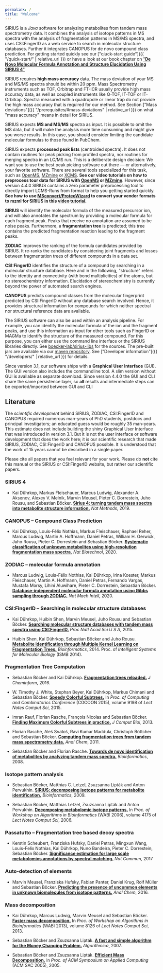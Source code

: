 ```yaml
---
permalink: /
title: "Welcome"
---
```


SIRIUS is a *Java* software for analyzing metabolites from tandem mass
spectrometry data. It combines the analysis of isotope patterns in MS
spectra with the analysis of fragmentation patterns in MS/MS spectra,
and uses CSI:FingerID as a web service to search in molecular structure
databases. Further it integrates CANOPUS for de novo compound class prediction.
For getting started quickly see our ["qiuck-start guide"]({{ "/quick-start/" | relative_url }}) or have a look at
our book chapter on ["**De Novo Molecular Formula Annotation and Structure Elucidation Using SIRIUS 4**"](https://link.springer.com/protocol/10.1007%2F978-1-0716-0239-3_11)

SIRIUS requires **high mass accuracy** data. The mass deviation of your
MS and MS/MS spectra should be within 20 ppm. Mass Spectrometry
instruments such as TOF, Orbitrap and FT-ICR usually provide high mass
accuracy data, as well as coupled instruments like Q-TOF, IT-TOF or
IT-Orbitrap. Spectra measured with a quadrupole or linear trap do not
provide the high mass accuracy that is required for our method. See
Section ["Mass deviations"]({{ "/prerequisites/#mass-deviations" | relative_url }}) on what "mass accuracy" means in
detail for SIRIUS.

SIRIUS expects **MS and MS/MS** spectra as input. It is possible to omit
the MS data, but it will make the analysis more time consuming and might
give you worse results. In this case, you should consider limiting the
candidate molecular formulas to those found in PubChem.

SIRIUS expects **processed peak lists** (centroided spectra). It does
not contain routines for peak picking from profiled spectra, nor
routines for merging spectra in an LC/MS run. This is a deliberate
design decision: We want you to use the best peak picking software out
there — or alternatively, your favorite software. There are several
tools specialized for this task, such as [OpenMS](https://www.openms.de/), 
[MZmine](http://mzmine.github.io/) or [XCMS](https://github.com/sneumann/xcms). 
**See our video tutorials on how to preprocess tour data for SIRIUS
with [OpenMS](https://www.youtube.com/watch?v=ZTEY8_fnuZE) or 
[MZmine](https://www.youtube.com/watch?v=Q0D6q9xQLSE)**.
However, since version 4.4.0 SIRIUS contains a zero parameter
preprocessing tool to directly import LCMS-Runs from format 
to help you getting started quickly. **See how to use 
[MSconvert/ProteoWizard](http://proteowizard.sourceforge.net/index.html)
to convert your vendor formats to mzml for SIRIUS in this 
[video tutorial](https://www.youtube.com/watch?v=xnjvZlSlp40)**. 

**SIRIUS** will identify the molecular formula of the measured precursor
ion, and will also annotates the spectrum by providing a molecular
formula for each fragment peak. Peaks that receive no annotation are
assumed to be noise peaks. Furthermore, a **fragmentation tree** is
predicted; this tree contains the predicted fragmentation reaction
leading to the fragment peaks.

**ZODIAC** improves the ranking of the formula candidates provided by SIRIUS. It 
re-ranks the candidates by considering joint fragments 
and losses between fragmentation trees of different compounds in a data set.

**CSI:FingerID** identifies the structure of a compound by
searching in a molecular structure database. Here and in the following,
"structure" refers to the identity and connectivity (with bond
multiplicities) of the atoms, but no stereochemistry information.
Elucidation of stereochemistry is currently beyond the power of
automated search engines.

**CANOPUS** predicts compound classes from the molecular fingerprint predicted by CSI:FingerID 
without any database search involved. Hence, it provides structural information for compounds 
for which neither spectral nor structural reference data are available.

The SIRIUS software can also be used within an analysis pipeline. For example, you can
identify the molecular formula of the ion and the fragment peaks, and
use this information as input for other tools such as FingerID or MAGMa
to identify the structure of the measured compound. For this purpose,
you can either use the command line interface or the SIRIUS libraries directly. 
See [boecker-lab/sirius-libs](https://github.com/boecker-lab/sirius-libs) 
for the sources. The pre-built jars are available via our
[maven repository](https://bio.informatik.uni-jena.de/repository/webapp/#/artifacts/browse/tree/General/libs-release/de/unijena/bioinf/ms).
See ["Developer information"]({{ "/developers/" | relative_url }}) for details.

Since version 3.1, our software ships with a **Graphical User
Interface** (GUI). The GUI version also includes the commandline tool. A
slim version without GUI is available as separate download. Since
version 4.4.0 the GUI and CLI share the same persistence layer, so
**all** results and intermediate steps can be exported/imported between
GUI and CLI

## Literature

The *scientific development* behind SIRIUS, ZODIAC, CSI:FingerID and CANOPUS required
numerous man-years of PhD students, postdocs and principal
investigators; an educated guess would be roughly 35 man-years. This
estimate does not include building the shiny Graphical User Interface
that was introduced in version 3.1. But it is not the user interface or
software development that does the work here; it is our scientific
research that made SIRIUS, ZODIAC, CSI:FingerID and CANOPUS possible. 
It is understood that the work of 15 years cannot be described in a single paper.

Please cite all papers that you feel relevant for your work. Please do
**not** cite this manual or the SIRIUS or CSI:FingerID website, but rather
our scientific papers.

### SIRIUS 4

 - Kai Dührkop, Markus Fleischauer, Marcus Ludwig, Alexander A. Aksenov, Alexey V. Melnik, Marvin Meusel, Pieter C. Dorrestein, Juho Rousu, and Sebastian Böcker.
[**Sirius 4: turning tandem mass spectra into metabolite structure information.**](https://doi.org/10.1038/s41592-019-0344-8)
*Nat Methods*, 2019.

### CANOPUS – Compound Class Prediction 
 - Kai Dührkop, Louis-Félix Nothias, Markus Fleischauer, Raphael Reher, Marcus Ludwig, Martin A. Hoffmann, Daniel Petras, William H. Gerwick, Juho Rousu, Pieter C. Dorrestein and Sebastian Böcker.
[**Systematic classification of unknown metabolites using high-resolution fragmentation mass spectra.**](https://doi.org/10.1038/s41587-020-0740-8)
*Nat Biotechnol*, 2020.

### ZODIAC – molecular formula annotation

 - Marcus Ludwig, Louis-Félix Nothias, Kai Dührkop, Irina Koester, Markus Fleischauer, Martin A. Hoffmann, Daniel Petras, Fernando Vargas, Mustafa Morsy, Lihini Aluwihare, Pieter C. Dorrestein, Sebastian Böcker.
[**Database-independent molecular formula annotation using Gibbs sampling through ZODIAC.**](https://doi.org/10.1038/s42256-020-00234-6)
*Nat Mach Intell*, 2020.

### CSI:FingerID – Searching in molecular structure databases

  - Kai Dührkop, Huibin Shen, Marvin Meusel, Juho Rousu and Sebastian
    Böcker. [**Searching molecular structure databases with tandem mass
    spectra using CSI:FingerID.**](https://doi.org/10.1073/pnas.1509788112) *Proc Natl Acad Sci U S A*, 2015.

  - Huibin Shen, Kai Dührkop, Sebastian Böcker and Juho Rousu.
    [**Metabolite Identification through Multiple Kernel Learning on
    Fragmentation Trees.**](https://doi.org/10.1093/bioinformatics/btu275) *Bioinformatics*, 2014.
    Proc. of *Intelligent Systems for Molecular Biology* (ISMB 2014).

### Fragmentation Tree Computation

  - Sebastian Böcker and Kai Dührkop. [**Fragmentation trees reloaded.**](https://doi.org/10.1007/978-3-319-16706-0_10)
    *J Cheminform*, 2016.

  - W. Timothy J. White, Stephan Beyer, Kai Dührkop, Markus Chimani and
    Sebastian Böcker. [**Speedy Colorful Subtrees.**](https://doi.org/10.1007/978-3-319-21398-9_25) In *Proc. of
    Computing and Combinatorics Conference* (COCOON 2015), volume 9198
    of *Lect Notes Comput Sci*, 2015.

  - Imran Rauf, Florian Rasche, François Nicolas and Sebastian Böcker.
    [**Finding Maximum Colorful Subtrees in practice.**](https://doi.org/10.1089/cmb.2012.0083) *J Comput Biol*, 2013.

  - Florian Rasche, Aleš Svatoš, Ravi Kumar Maddula, Christoph Böttcher
    and Sebastian Böcker. [**Computing fragmentation trees from tandem
    mass spectrometry data.**](https://doi.org/10.1021/ac101825k) *Anal Chem*, 2011.

  - Sebastian Böcker and Florian Rasche. [**Towards de novo
    identification of metabolites by analyzing tandem mass spectra.**](https://doi.org/10.1093/bioinformatics/btn270)
    *Bioinformatics*, 2008.

### Isotope pattern analysis

  - Sebastian Böcker, Matthias C. Letzel, Zsuzsanna Lipták and Anton
    Pervukhin. [**SIRIUS: decomposing isotope patterns for metabolite
    identification.**](https://doi.org/10.1093/bioinformatics/btn603) *Bioinformatics*, 2009.

  - Sebastian Böcker, Matthias Letzel, Zsuzsanna Lipták and Anton
    Pervukhin. [**Decomposing metabolomic isotope patterns.**](https://doi.org/10.1007/11851561_2) In *Proc.
    of Workshop on Algorithms in Bioinformatics* (WABI 2006), volume
    4175 of *Lect Notes Comput Sci*, 2006.

### Passatutto – Fragmentation tree based decoy spectra

  - Kerstin Scheubert, Franziska Hufsky, Daniel Petras, Mingxun Wang,
    Louis-Felix Nothias, Kai Dührkop, Nuno Bandeira, Pieter C.
    Dorrestein, Sebastian Böcker. [**Significance estimation for large
    scale metabolomics annotations by spectral matching.**](https://doi.org/10.1038/s41467-017-01318-5) 
    *Nat Commun*, 2017

### Auto-detection of elements

  - Marvin Meusel, Franziska Hufsky, Fabian Panter, Daniel Krug, Rolf
    Müller and Sebastian Böcker. [**Predicting the presence of uncommon
    elements in unknown biomolecules from isotope patterns.**](https://doi.org/10.1021/acs.analchem.6b01015) *Anal
    Chem*, 2016.

### Mass decomposition

  - Kai Dührkop, Marcus Ludwig, Marvin Meusel and Sebastian Böcker.
    [**Faster mass decomposition.**](https://doi.org/10.1007/978-3-642-40453-5_5) In *Proc. of Workshop on Algorithms
    in Bioinformatics* (WABI 2013), volume 8126 of *Lect Notes Comput
    Sci*, 2013.

  - Sebastian Böcker and Zsuzsanna Lipták. [**A fast and simple algorithm
    for the Money Changing Problem.**](https://doi.org/10.1007/s00453-007-0162-8) *Algorithmica*, 2007.

  - Sebastian Böcker and Zsuzsanna Lipták. [**Efficient Mass
    Decomposition.**](https://doi.org/10.1145/1066677.1066715) In *Proc. of ACM Symposium on Applied Computing*
    (ACM SAC 2005), 2005.
